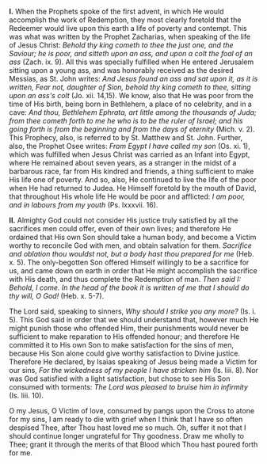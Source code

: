 
**I\.** When the Prophets spoke of the first advent, in which He would accomplish the work of Redemption, they most clearly foretold that the Redeemer would live upon this earth a life of poverty and contempt. This was what was written by the Prophet Zacharias, when speaking of the life of Jesus Christ: *Behold thy king cometh to thee the just one, and the Saviour; he is poor, and sitteth upon an ass, and upon a colt the foal of an ass* (Zach. ix. 9). All this was specially fulfilled when He entered Jerusalem sitting upon a young ass, and was honorably received as the desired Messias, as St. John writes: *And Jesus found an ass and sat upon it, as it is written, Fear not, daughter of Sion, behold thy king cometh to thee, sitting upon an ass\'s colt* (Jo. xii. 14,15). We know, also that He was poor from the time of His birth, being born in Bethlehem, a place of no celebrity, and in a cave: *And thou, Bethlehem Ephrata, art little among the thousands of Juda; from thee cometh forth to me he who is to be the ruler of Israel; and his going forth is from the beginning and from the days of eternity* (Mich. v. 2). This Prophecy, also, is referred to by St. Matthew and St. John. Further, also, the Prophet Osee writes: *From Egypt I have called my son* (Os. xi. 1), which was fulfilled when Jesus Christ was carried as an Infant into Egypt, where He remained about seven years, as a stranger in the midst of a barbarous race, far from His kindred and friends, a thing sufficient to make His life one of poverty. And so, also, He continued to live the life of the poor when He had returned to Judea. He Himself foretold by the mouth of David, that throughout His whole life He would be poor and afflicted: *I am poor, and in labours from my youth* (Ps. lxxxvii. 16).

**II\.** Almighty God could not consider His justice truly satisfied by all the sacrifices men could offer, even of their own lives; and therefore He ordained that His own Son should take a human body, and become a Victim worthy to reconcile God with men, and obtain salvation for them. *Sacrifice and oblation thou wouldst not, but a body hast thou prepared for me* (Heb. x. 5). The only-begotten Son offered Himself willingly to be a sacrifice for us, and came down on earth in order that He might accomplish the sacrifice with His death, and thus complete the Redemption of man. *Then said I: Behold, I come. In the head of the book it is written of me that I should do thy will, O God!* (Heb. x. 5-7).

The Lord said, speaking to sinners, *Why should I strike you any more?* (Is. i. 5). This God said in order that we should understand that, however much He might punish those who offended Him, their punishments would never be sufficient to make reparation to His offended honour; and therefore He committed it to His own Son to make satisfaction for the sins of men, because His Son alone could give worthy satisfaction to Divine justice. Therefore He declared, by Isaias speaking of Jesus being made a Victim for our sins, *For the wickedness of my people I have stricken him* (Is. liii. 8). Nor was God satisfied with a light satisfaction, but chose to see His Son consumed with torments: *The Lord was pleased to bruise him in infirmity* (Is. liii. 10).

O my Jesus, O Victim of love, consumed by pangs upon the Cross to atone for my sins, I am ready to die with grief when I think that I have so often despised Thee, after Thou hast loved me so much. Oh, suffer it not that I should continue longer ungrateful for Thy goodness. Draw me wholly to Thee; grant it through the merits of that Blood which Thou hast poured forth for me.



